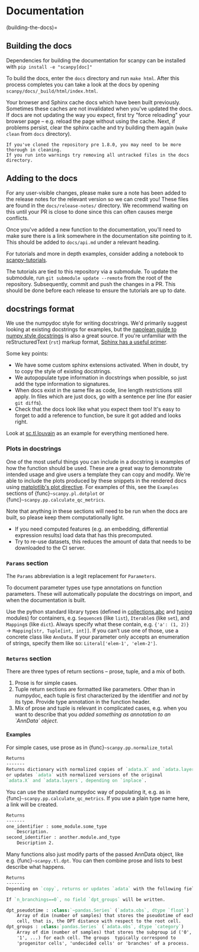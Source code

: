 # Documentation

(building-the-docs)=

## Building the docs

Dependencies for building the documentation for scanpy can be installed with `pip install -e "scanpy[doc]"`

To build the docs, enter the `docs` directory and run `make html`. After this process completes you can take a look at the docs by opening `scanpy/docs/_build/html/index.html`.

Your browser and Sphinx cache docs which have been built previously.
Sometimes these caches are not invalidated when you've updated the docs.
If docs are not updating the way you expect, first try "force reloading" your browser page – e.g. reload the page without using the cache.
Next, if problems persist, clear the sphinx cache and try building them again (`make clean` from `docs` directory).

```{note}
If you've cloned the repository pre 1.8.0, you may need to be more thorough in cleaning.
If you run into warnings try removing all untracked files in the docs directory.
```

## Adding to the docs

For any user-visible changes, please make sure a note has been added to the release notes for the relevant version so we can credit you!
These files are found in the `docs/release-notes/` directory.
We recommend waiting on this until your PR is close to done since this can often causes merge conflicts.

Once you've added a new function to the documentation, you'll need to make sure there is a link somewhere in the documentation site pointing to it.
This should be added to `docs/api.md` under a relevant heading.

For tutorials and more in depth examples, consider adding a notebook to [scanpy-tutorials](https://github.com/scverse/scanpy-tutorials/).

The tutorials are tied to this repository via a submodule. To update the submodule, run `git submodule update --remote` from the root of the repository. Subsequently, commit and push the changes in a PR. This should be done before each release to ensure the tutorials are up to date.

## docstrings format

We use the numpydoc style for writing docstrings.
We'd primarily suggest looking at existing docstrings for examples, but the [napolean guide to numpy style docstrings](https://sphinxcontrib-napoleon.readthedocs.io/en/latest/example_numpy.html#example-numpy) is also a great source.
If you're unfamiliar with the reStructuredText (`rst`) markup format, [Sphinx has a useful primer](https://www.sphinx-doc.org/en/master/usage/restructuredtext/basics.html).

Some key points:

- We have some custom sphinx extensions activated. When in doubt, try to copy the style of existing docstrings.
- We autopopulate type information in docstrings when possible, so just add the type information to signatures.
- When docs exist in the same file as code, line length restrictions still apply. In files which are just docs, go with a sentence per line (for easier `git diff`s).
- Check that the docs look like what you expect them too! It's easy to forget to add a reference to function, be sure it got added and looks right.

Look at [sc.tl.louvain](https://github.com/scverse/scanpy/blob/a811fee0ef44fcaecbde0cad6336336bce649484/scanpy/tools/_louvain.py#L22-L90) as an example for everything mentioned here.

### Plots in docstrings

One of the most useful things you can include in a docstring is examples of how the function should be used.
These are a great way to demonstrate intended usage and give users a template they can copy and modify.
We're able to include the plots produced by these snippets in the rendered docs using [matplotlib's plot directive](https://matplotlib.org/devel/plot_directive.html).
For examples of this, see the `Examples` sections of {func}`~scanpy.pl.dotplot` or {func}`~scanpy.pp.calculate_qc_metrics`.

Note that anything in these sections will need to be run when the docs are built, so please keep them computationally light.

- If you need computed features (e.g. an embedding, differential expression results) load data that has this precomputed.
- Try to re-use datasets, this reduces the amount of data that needs to be downloaded to the CI server.

### `Params` section

The `Params` abbreviation is a legit replacement for `Parameters`.

To document parameter types use type annotations on function parameters.
These will automatically populate the docstrings on import, and when the documentation is built.

Use the python standard library types (defined in [collections.abc](https://docs.python.org/3/library/collections.abc.html) and [typing](https://docs.python.org/3/library/typing.html) modules) for containers, e.g. `Sequence`s (like `list`), `Iterable`s (like `set`), and `Mapping`s (like `dict`).
Always specify what these contain, e.g. `{'a': (1, 2)}` → `Mapping[str, Tuple[int, int]]`.
If you can’t use one of those, use a concrete class like `AnnData`.
If your parameter only accepts an enumeration of strings, specify them like so: `Literal['elem-1', 'elem-2']`.

### `Returns` section

There are three types of return sections – prose, tuple, and a mix of both.

1. Prose is for simple cases.
2. Tuple return sections are formatted like parameters. Other than in numpydoc, each tuple is first characterized by the identifier and *not* by its type. Provide type annotation in the function header.
3. Mix of prose and tuple is relevant in complicated cases, e.g. when you want to describe that you *added something as annotation to an \`AnnData\` object*.

#### Examples

For simple cases, use prose as in
{func}`~scanpy.pp.normalize_total`

```rst
Returns
-------
Returns dictionary with normalized copies of `adata.X` and `adata.layers`
or updates `adata` with normalized versions of the original
`adata.X` and `adata.layers`, depending on `inplace`.
```

You can use the standard numpydoc way of populating it, e.g. as in
{func}`~scanpy.pp.calculate_qc_metrics`.
If you use a plain type name here, a link will be created.

```rst
Returns
-------
one_identifier : some_module.some_type
    Description.
second_identifier : another.module.and_type
    Description 2.
```

Many functions also just modify parts of the passed AnnData object, like e.g. {func}`~scanpy.tl.dpt`.
You can then combine prose and lists to best describe what happens.

```rst
Returns
-------
Depending on `copy`, returns or updates `adata` with the following fields.

If `n_branchings==0`, no field `dpt_groups` will be written.

dpt_pseudotime : :class:`~pandas.Series` (`adata.obs`, dtype `float`)
    Array of dim (number of samples) that stores the pseudotime of each
    cell, that is, the DPT distance with respect to the root cell.
dpt_groups : :class:`pandas.Series` (`adata.obs`, dtype `category`)
    Array of dim (number of samples) that stores the subgroup id ('0',
    '1', ...) for each cell. The groups  typically correspond to
    'progenitor cells', 'undecided cells' or 'branches' of a process.
```
